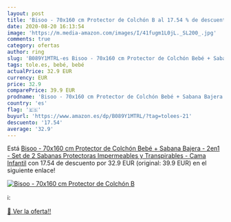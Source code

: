 ```yaml
---
layout: post
title: 'Bisoo - 70x160 cm Protector de Colchón B al 17.54 % de descuento'
date: 2020-08-20 16:13:54
image: 'https://m.media-amazon.com/images/I/41fugm1L0jL._SL200_.jpg'
comments: true
category: ofertas
author: ring
slug: 'B089Y1MTRL-es Bisoo - 70x160 cm Protector de Colchón Bebé + Sabana...'
tags: tole.es, bebé, bebé
actualPrice: 32.9 EUR
currency: EUR
price: 32.9
comparePrice: 39.9 EUR
prodname: 'Bisoo - 70x160 cm Protector de Colchón Bebé + Sabana Bajera - 2en1 - Set de 2 Sabanas Protectoras Impermeables y Transpirables - Cama Infantil'
country: 'es'
flag: '🇪🇸'
buyurl: 'https://www.amazon.es/dp/B089Y1MTRL/?tag=tolees-21'
descuento: '17.54'
average: '32.9'
---
```


Está [Bisoo - 70x160 cm Protector de Colchón Bebé + Sabana Bajera - 2en1 - Set de 2 Sabanas Protectoras Impermeables y Transpirables - Cama Infantil](https://www.amazon.es/dp/B089Y1MTRL/?tag=tolees-21) con 17.54 de descuento por 32.9 EUR (original: 39.9 EUR) en el siguiente enlace!

[![Bisoo - 70x160 cm Protector de Colchón B](https://m.media-amazon.com/images/I/41fugm1L0jL._SL200_.jpg)](https://www.amazon.es/dp/B089Y1MTRL/?tag=tolees-21)

ℹ️:


[🛒 Ver la oferta!!](https://www.amazon.es/dp/B089Y1MTRL/?tag=tolees-21)
